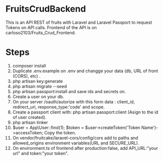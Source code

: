 # FruitsCrudBackend

This is an API REST of fruits with Laravel and Laravel Passport to request Tokens on API calls. Frontend of the API is on carloso2103/Fruits_Crud_Frontend.

# Steps

1. composer install
2. Duplicate .env.example on .env and changge your data (db, URL of front (CORS), etc) .
3. php artisan key:generate
4. php artisan migrate --seed
5. php artisan passport:install and save ids and secrets on.
6. Create a user on your db.
7. On your server /oauth/autorize with this form data : client_id, redirect_uri, response_type:'code' and scope.
8. Create a passport client with: php artisan passport:client (Asign to the id of user created).
9. php artisan tinker
10. $user = App\User::find(1); $token = $user->createToken('Token Name')->accessToken; Copy the token.
11. On vendor/fruitcake/laravel-cors/config/cors add to paths and allowed_origins environment variables(URL and SECURE_URL).
12. On environment.ts of frontend after production:false, add API_URL:"your url" and token:"your token".
